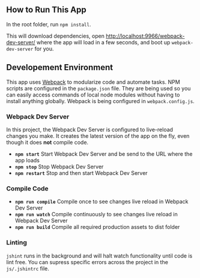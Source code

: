 ## How to Run This App

In the root folder, run `npm install`.

This will download dependencies, open [http://localhost:9966/webpack-dev-server/](http://localhost:9966/webpack-dev-server/) where the app will load in a few seconds, and boot up `webpack-dev-server` for you.

## Developement Environment
This app uses [Webpack](https://webpack.github.io/) to modularize code and automate tasks. NPM scripts are configured in the `package.json` file. They are being used so you can easily access commands of local node modules without having to install anything globally. Webpack is being configured in `webpack.config.js`.

### Webpack Dev Server
In this project, the Webpack Dev Server is configured to live-reload changes you make. It creates the latest version of the app on the fly, even though it does **not** compile code.
* **`npm start`** Start Webpack Dev Server and be send to the URL where the app loads
* **`npm stop`** Stop Webpack Dev Server
* **`npm restart`** Stop and then start Webpack Dev Server

### Compile Code
* **`npm run compile`** Compile once to see changes live reload in Webpack Dev Server
* **`npm run watch`** Compile continuously to see changes live reload in Webpack Dev Server
* **`npm run build`** Compile all required production assets to dist folder

### Linting
`jshint` runs in the background and will halt watch functionality until code is lint free. You can supress specific errors across the project in the `js/.jshintrc` file.
